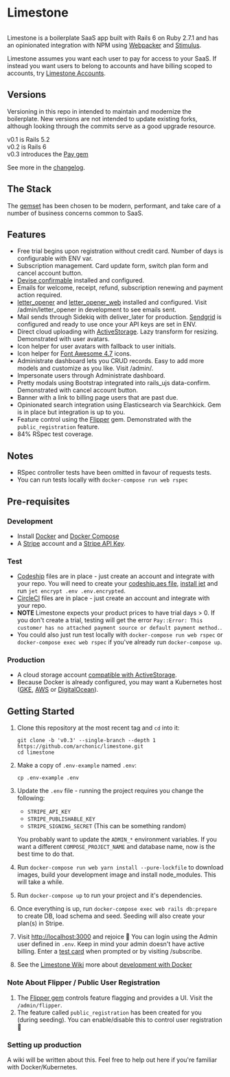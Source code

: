 # Limestone
[![<archonic>](https://circleci.com/gh/archonic/limestone.svg?style=svg)](https://circleci.com/gh/archonic/workflows/limestone/tree/master)

Limestone is a boilerplate SaaS app built with Rails 6 on Ruby 2.7.1 and has an opinionated integration with NPM using [Webpacker](https://github.com/rails/webpacker) and [Stimulus](https://stimulusjs.org/).

Limestone assumes you want each user to pay for access to your SaaS. If instead you want users to belong to accounts and have billing scoped to accounts, try [Limestone Accounts](https://github.com/archonic/limestone-accounts).

## Versions
Versioning in this repo in intended to maintain and modernize the boilerplate. New versions are not intended to update existing forks, although looking through the commits serve as a good upgrade resource.

v0.1 is Rails 5.2  
v0.2 is Rails 6  
v0.3 introduces the [Pay gem](https://github.com/pay-rails/pay)  

See more in the [changelog](https://github.com/archonic/limestone/blob/master/CHANGELOG.md).

## The Stack
The [gemset](https://github.com/archonic/limestone/blob/master/Gemfile) has been chosen to be modern, performant, and take care of a number of business concerns common to SaaS.

## Features
* Free trial begins upon registration without credit card. Number of days is configurable with ENV var.
* Subscription management. Card update form, switch plan form and cancel account button.
* [Devise confirmable](https://github.com/heartcombo/devise/wiki/How-To:-Add-:confirmable-to-Users) installed and configured.
* Emails for welcome, receipt, refund, subscription renewing and payment action required.
* [letter_opener](https://github.com/ryanb/letter_opener) and [letter_opener_web](https://github.com/fgrehm/letter_opener_web) installed and configured. Visit /admin/letter_opener in development to see emails sent.
* Mail sends through Sidekiq with deliver_later for production. [Sendgrid](https://sendgrid.com/) is configured and ready to use once your API keys are set in ENV.
* Direct cloud uploading with [ActiveStorage](https://edgeguides.rubyonrails.org/active_storage_overview.html). Lazy transform for resizing. Demonstrated with user avatars.
* Icon helper for user avatars with fallback to user initials.
* Icon helper for [Font Awesome 4.7](https://fontawesome.com/v4.7.0/icons/) icons.
* Administrate dashboard lets you CRUD records. Easy to add more models and customize as you like. Visit /admin/.
* Impersonate users through Administrate dashboard.
* Pretty modals using Bootstrap integrated into rails_ujs data-confirm. Demonstrated with cancel account button.
* Banner with a link to billing page users that are past due.
* Opinionated search integration using Elasticsearch via Searchkick. Gem is in place but integration is up to you.
* Feature control using the [Flipper](https://github.com/jnunemaker/flipper) gem. Demonstrated with the `public_registration` feature.
* 84% RSpec test coverage.

## Notes
* RSpec controller tests have been omitted in favour of requests tests.
* You can run tests locally with `docker-compose run web rspec`

## Pre-requisites

### Development
* Install [Docker](https://docs.docker.com/engine/installation/) and [Docker Compose](https://docs.docker.com/compose/install/)
* A [Stripe](https://dashboard.stripe.com/register) account and a [Stripe API Key](https://stripe.com/docs/keys).

### Test
* [Codeship](https://codeship.com/) files are in place - just create an account and integrate with your repo. You will need to create your [codeship.aes file](https://documentation.codeship.com/pro/builds-and-configuration/environment-variables/#downloading-your-aes-key), [install jet](https://documentation.codeship.com/pro/jet-cli/installation/) and run `jet encrypt .env .env.encrypted`.
* [CircleCI](https://circleci.com/) files are in place - just create an account and integrate with your repo.
* **NOTE** Limestone expects your product prices to have trial days > 0. If you don't create a trial, testing will get the error `Pay::Error: This customer has no attached payment source or default payment method.`.
* You could also just run test locally with `docker-compose run web rspec` or `docker-compose exec web rspec` if you've already run `docker-compose up`.

### Production
* A cloud storage account [compatible with ActiveStorage](https://edgeguides.rubyonrails.org/active_storage_overview.html#setup).
* Because Docker is already configured, you may want a Kubernetes host ([GKE](https://cloud.google.com/kubernetes-engine/), [AWS](https://aws.amazon.com/kubernetes/) or [DigitalOcean](https://www.digitalocean.com/products/kubernetes/)).

## Getting Started
1. Clone this repository at the most recent tag and `cd` into it:
    ```
    git clone -b 'v0.3' --single-branch --depth 1 https://github.com/archonic/limestone.git
    cd limestone
    ```

2. Make a copy of `.env-example` named `.env`:
    ```
    cp .env-example .env
    ```

3. Update the `.env` file - running the project requires you change the following:
    - `STRIPE_API_KEY`
    - `STRIPE_PUBLISHABLE_KEY`
    - `STRIPE_SIGNING_SECRET` (This can be something random)

    You probably want to update the `ADMIN_*` environment variables. If you want a different `COMPOSE_PROJECT_NAME` and database name, now is the best time to do that.

4. Run `docker-compose run web yarn install --pure-lockfile` to download images, build your development image and install node_modules. This will take a while.

5. Run `docker-compose up` to run your project and it's dependencies.

5. Once everything is up, run `docker-compose exec web rails db:prepare` to create DB, load schema and seed. Seeding will also create your plan(s) in Stripe.

6. Visit [http://localhost:3000](http://localhost:3000) and rejoice :tada: You can login using the Admin user defined in `.env`. Keep in mind your admin doesn't have active billing. Enter a [test card](https://stripe.com/docs/testing#cards) when prompted or by visiting /subscribe.

7. See the [Limestone Wiki](https://github.com/archonic/limestone/wiki) more about [development with Docker](https://github.com/archonic/limestone/wiki/Development-with-Docker)

### Note About Flipper / Public User Registration
1. The [Flipper gem](https://github.com/jnunemaker/flipper) controls feature flagging and provides a UI. Visit the `/admin/flipper`.
2. The feature called `public_registration` has been created for you (during seeding). You can enable/disable this to control user registration :clap:

### Setting up production
A wiki will be written about this. Feel free to help out here if you're familiar with Docker/Kubernetes.
